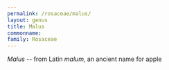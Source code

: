 ```yaml
---
permalink: /rosaceae/malus/
layout: genus
title: Malus
commonname:
family: Rosaceae
---
```


*Malus* -- from Latin *malum*, an ancient name for apple
